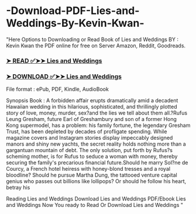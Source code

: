 # -Download-PDF-Lies-and-Weddings-By-Kevin-Kwan-


"Here Options to Downloading or Read Book of Lies and Weddings BY : Kevin Kwan the PDF online for free on Server Amazon, Reddit, Goodreads.

### [➤ READ ✅➤➤ Lies and Weddings](https://en.ebooksteach.xyz/?book=197144545-lies-and-weddings)
### [➤ DOWNLOAD ✅➤➤ Lies and Weddings](https://en.ebooksteach.xyz/?book=197144545-lies-and-weddings)

File format : ePub, PDF, Kindle, AudioBook

Synopsis Book : A forbidden affair erupts dramatically amid a decadent Hawaiian wedding in this hilarious, sophisticated, and thrillingly plotted story of love, money, murder, sex?and the lies we tell about them all.?Rufus Leung Gresham, future Earl of Greshambury and son of a former Hong Kong supermodel, has a problem: his family fortune, the legendary Gresham Trust, has been depleted by decades of profligate spending. While magazine covers and Instagram stories display impeccably designed manors and shiny new yachts, the secret reality holds nothing more than a gargantuan mountain of debt. The only solution, put forth by Rufus?s scheming mother, is for Rufus to seduce a woman with money, thereby securing the family's precarious financial future.Should he marry Sol?ne de Courcy, a French hotel heiress with honey-blond tresses and a royal bloodline? Should he pursue Martha Dung, the tattooed venture capital genius who passes out billions like lollipops? Or should he follow his heart, betray his 

Reading Lies and Weddings
Download Lies and Weddings
PDF/Ebook Lies and Weddings
Now You ready to Read Or Download Lies and Weddings
"

